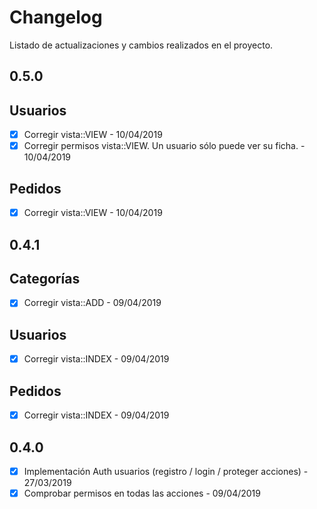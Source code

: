 # Changelog

Listado de actualizaciones y cambios realizados en el proyecto.

## 0.5.0

## Usuarios

- [x] Corregir vista::VIEW - 10/04/2019
- [x] Corregir permisos vista::VIEW. Un usuario sólo puede ver su ficha. - 10/04/2019

## Pedidos

- [x] Corregir vista::VIEW - 10/04/2019

## 0.4.1

## Categorías

- [x] Corregir vista::ADD - 09/04/2019

## Usuarios

- [x] Corregir vista::INDEX - 09/04/2019

## Pedidos

- [x] Corregir vista::INDEX - 09/04/2019

## 0.4.0

- [x] Implementación Auth usuarios (registro / login / proteger acciones) - 27/03/2019
- [x] Comprobar permisos en todas las acciones - 09/04/2019